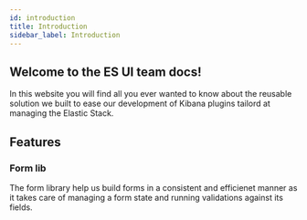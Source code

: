 ```yaml
---
id: introduction
title: Introduction
sidebar_label: Introduction
---
```


## Welcome to the ES UI team docs!

In this website you will find all you ever wanted to know about the reusable solution we built to ease our development of Kibana plugins tailord at managing the Elastic Stack.

## Features

### Form lib

The form library help us build forms in a consistent and efficienet manner as it takes care of managing a form state and running validations against its fields.